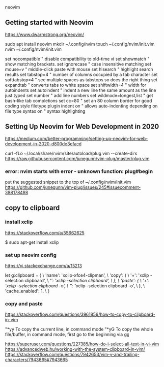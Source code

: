 neovim


## Getting started with Neovim

https://www.dwarmstrong.org/neovim/

sudo apt install neovim
mkdir ~/.config/nvim
touch ~/.config/nvim/init.vim
nvim ~/.config/nvim/init.vim

set nocompatible            " disable compatibility to old-time vi
set showmatch               " show matching brackets.
set ignorecase              " case insensitive matching
set mouse=v                 " middle-click paste with mouse
set hlsearch                " highlight search results
set tabstop=4               " number of columns occupied by a tab character
set softtabstop=4           " see multiple spaces as tabstops so <BS> does the right thing
set expandtab               " converts tabs to white space
set shiftwidth=4            " width for autoindents
set autoindent              " indent a new line the same amount as the line just typed
set number                  " add line numbers
set wildmode=longest,list   " get bash-like tab completions
set cc=80                   " set an 80 column border for good coding style
filetype plugin indent on   " allows auto-indenting depending on file type
syntax on                   " syntax highlighting




## Setting Up Neovim for Web Development in 2020

https://medium.com/better-programming/setting-up-neovim-for-web-development-in-2020-d800de3efacd

curl -fLo ~/.local/share/nvim/site/autoload/plug.vim --create-dirs https://raw.githubusercontent.com/junegunn/vim-plug/master/plug.vim


### error: nvim starts with error - unknown function: plug#begin
put the suggested snippet to the top of ~/.config/nvim/init.vim
https://github.com/junegunn/vim-plug/issues/245#issuecomment-388178498


## copy to clipboard


### install xclip

https://stackoverflow.com/a/55662625

$ sudo apt-get install xclip


### set up neovim config

https://vi.stackexchange.com/a/15213

let g:clipboard = {
  \   'name': 'xclip-xfce4-clipman',
  \   'copy': {
  \      '+': 'xclip -selection clipboard',
  \      '*': 'xclip -selection clipboard',
  \    },
  \   'paste': {
  \      '+': 'xclip -selection clipboard -o',
  \      '*': 'xclip -selection clipboard -o',
  \   },
  \   'cache_enabled': 1,
  \ }


### copy and paste

https://stackoverflow.com/questions/3961859/how-to-copy-to-clipboard-in-vim

"*yy			To copy the current line, in command mode
"*yG			To copy the whole file/buffer, in command mode, first go to the beginning via gg


https://superuser.com/questions/227385/how-do-i-select-all-text-in-vi-vim
https://advancedweb.hu/working-with-the-system-clipboard-in-vim/
https://stackoverflow.com/questions/7942653/vim-y-and-trailing-characters/7943665#7943665




